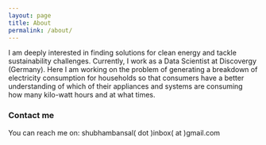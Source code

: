 ```yaml
---
layout: page
title: About
permalink: /about/
---
```

I am deeply interested in finding solutions for clean energy and tackle sustainability challenges. Currently, I work as a Data Scientist at Discovergy (Germany). Here I am working on the problem of generating a breakdown of electricity consumption for households so that consumers have a better understanding of which of their appliances and systems are consuming how many kilo-watt hours and at what times. 


### Contact me
You can reach me on: shubhambansal( dot )inbox( at )gmail.com
